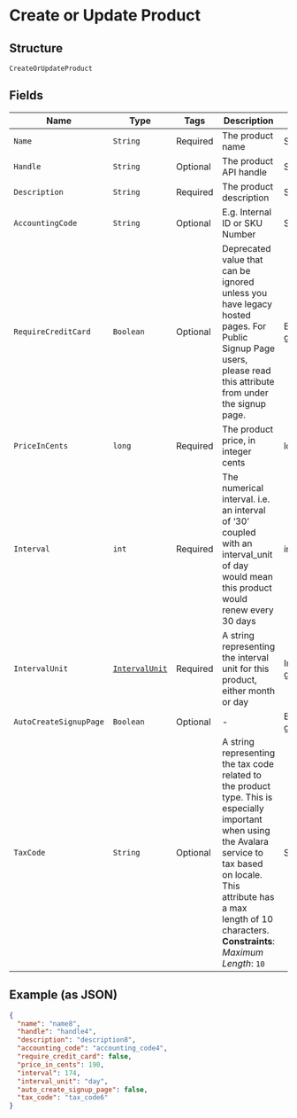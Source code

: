 
# Create or Update Product

## Structure

`CreateOrUpdateProduct`

## Fields

| Name | Type | Tags | Description | Getter | Setter |
|  --- | --- | --- | --- | --- | --- |
| `Name` | `String` | Required | The product name | String getName() | setName(String name) |
| `Handle` | `String` | Optional | The product API handle | String getHandle() | setHandle(String handle) |
| `Description` | `String` | Required | The product description | String getDescription() | setDescription(String description) |
| `AccountingCode` | `String` | Optional | E.g. Internal ID or SKU Number | String getAccountingCode() | setAccountingCode(String accountingCode) |
| `RequireCreditCard` | `Boolean` | Optional | Deprecated value that can be ignored unless you have legacy hosted pages. For Public Signup Page users, please read this attribute from under the signup page. | Boolean getRequireCreditCard() | setRequireCreditCard(Boolean requireCreditCard) |
| `PriceInCents` | `long` | Required | The product price, in integer cents | long getPriceInCents() | setPriceInCents(long priceInCents) |
| `Interval` | `int` | Required | The numerical interval. i.e. an interval of ‘30’ coupled with an interval_unit of day would mean this product would renew every 30 days | int getInterval() | setInterval(int interval) |
| `IntervalUnit` | [`IntervalUnit`](../../doc/models/interval-unit.md) | Required | A string representing the interval unit for this product, either month or day | IntervalUnit getIntervalUnit() | setIntervalUnit(IntervalUnit intervalUnit) |
| `AutoCreateSignupPage` | `Boolean` | Optional | - | Boolean getAutoCreateSignupPage() | setAutoCreateSignupPage(Boolean autoCreateSignupPage) |
| `TaxCode` | `String` | Optional | A string representing the tax code related to the product type. This is especially important when using the Avalara service to tax based on locale. This attribute has a max length of 10 characters.<br>**Constraints**: *Maximum Length*: `10` | String getTaxCode() | setTaxCode(String taxCode) |

## Example (as JSON)

```json
{
  "name": "name8",
  "handle": "handle4",
  "description": "description8",
  "accounting_code": "accounting_code4",
  "require_credit_card": false,
  "price_in_cents": 190,
  "interval": 174,
  "interval_unit": "day",
  "auto_create_signup_page": false,
  "tax_code": "tax_code6"
}
```

